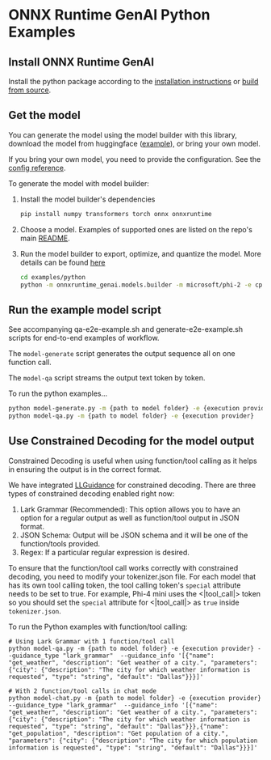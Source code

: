 # ONNX Runtime GenAI Python Examples

## Install ONNX Runtime GenAI

Install the python package according to the [installation instructions](https://onnxruntime.ai/docs/genai/howto/install) or [build from source](https://onnxruntime.ai/docs/genai/howto/build-from-source.html).

## Get the model

You can generate the model using the model builder with this library, download the model from huggingface ([example](https://github.com/microsoft/onnxruntime-genai?tab=readme-ov-file#sample-code-for-phi-3-in-python)), or bring your own model.

If you bring your own model, you need to provide the configuration. See the [config reference](https://onnxruntime.ai/docs/genai/reference/config).

To generate the model with model builder:

1. Install the model builder's dependencies

   ```bash
   pip install numpy transformers torch onnx onnxruntime
   ```

2. Choose a model. Examples of supported ones are listed on the repo's main [README](../../README.md).

3. Run the model builder to export, optimize, and quantize the model. More details can be found [here](../../src/python/py/models/README.md)

   ```bash
   cd examples/python
   python -m onnxruntime_genai.models.builder -m microsoft/phi-2 -e cpu -p int4 -o ./example-models/phi2-int4-cpu
   ```

## Run the example model script

See accompanying qa-e2e-example.sh and generate-e2e-example.sh scripts for end-to-end examples of workflow.

The `model-generate` script generates the output sequence all on one function call.

The `model-qa` script streams the output text token by token.

To run the python examples...
```bash
python model-generate.py -m {path to model folder} -e {execution provider} -pr {input prompt}
python model-qa.py -m {path to model folder} -e {execution provider}
```

## Use Constrained Decoding for the model output

Constrained Decoding is useful when using function/tool calling as it helps in ensuring the output is in the correct format.

We have integrated [LLGuidance](https://github.com/guidance-ai/llguidance) for constrained decoding. There are three types of constrained decoding enabled right now:
1. Lark Grammar (Recommended): This option allows you to have an option for a regular output as well as function/tool output in JSON format.
2. JSON Schema: Output will be JSON schema and it will be one of the function/tools provided.
3. Regex: If a particular regular expression is desired.

To ensure that the function/tool call works correctly with constrained decoding, you need to modify your tokenizer.json file. For each model that has its own tool calling token, the tool calling token's `special` attribute needs to be set to true. For example, Phi-4 mini uses the <|tool_call|> token so you should set the `special` attribute for <|tool_call|> as `true` inside `tokenizer.json`.

To run the Python examples with function/tool calling:
```
# Using Lark Grammar with 1 function/tool call
python model-qa.py -m {path to model folder} -e {execution provider} --guidance_type "lark_grammar"  --guidance_info '[{"name": "get_weather", "description": "Get weather of a city.", "parameters": {"city": {"description": "The city for which weather information is requested", "type": "string", "default": "Dallas"}}}]'

# With 2 function/tool calls in chat mode
python model-chat.py -m {path to model folder} -e {execution provider} --guidance_type "lark_grammar"  --guidance_info '[{"name": "get_weather", "description": "Get weather of a city.", "parameters": {"city": {"description": "The city for which weather information is requested", "type": "string", "default": "Dallas"}}},{"name": "get_population", "description": "Get population of a city.", "parameters": {"city": {"description": "The city for which population information is requested", "type": "string", "default": "Dallas"}}}]'
```
